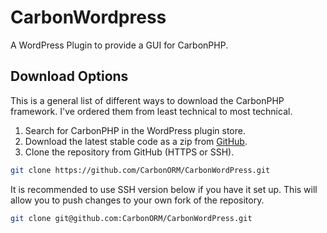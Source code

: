 # CarbonWordpress
A WordPress Plugin to provide a GUI for CarbonPHP. 



## Download Options

This is a general list of different ways to download the CarbonPHP framework. I've ordered them from least technical to 
most technical.

1) Search for CarbonPHP in the WordPress plugin store.
2) Download the latest stable code as a zip from [GitHub](https://github.com/CarbonORM/CarbonWordPress).
3) Clone the repository from GitHub (HTTPS or SSH).

```bash
git clone https://github.com/CarbonORM/CarbonWordPress.git
```
It is recommended to use SSH version below if you have it set up. This will allow you to push changes to your own fork 
of the repository.
```bash
git clone git@github.com:CarbonORM/CarbonWordPress.git
```